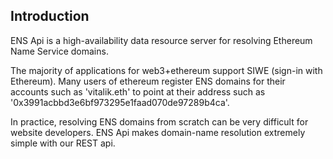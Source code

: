 
## Introduction 

ENS Api is a high-availability data resource server for resolving Ethereum Name Service domains. 

The majority of applications for web3+ethereum support SIWE (sign-in with Ethereum).  Many users of ethereum register ENS domains for their accounts such as 'vitalik.eth' to point at their address such as  '0x3991acbbd3e6bf973295e1faad070de97289b4ca'.  

In practice, resolving ENS domains from scratch can be very difficult for website developers.  ENS Api makes domain-name resolution extremely simple with our REST api.  

 